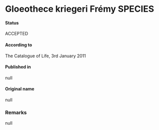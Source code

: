# Gloeothece kriegeri Frémy SPECIES

#### Status
ACCEPTED

#### According to
The Catalogue of Life, 3rd January 2011

#### Published in
null

#### Original name
null

### Remarks
null